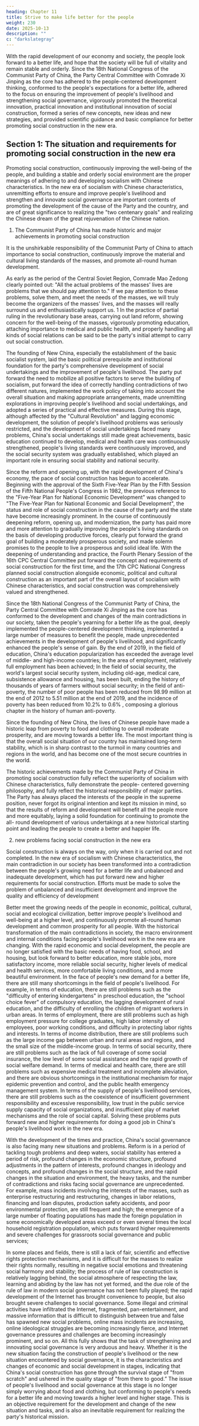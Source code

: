 ```yaml
---
heading: Chapter 11
title: Strive to make life better for the people
weight: 230
date: 2025-10-13
description: ""
c: "darkslategray"
---
```



With the rapid development of our economy and society, the people look forward to a better life,
and hope that the society will be full of vitality and remain stable and orderly. Since the 18th
National Congress of the Communist Party of China, the Party Central Committee with Comrade
Xi Jinping as the core has adhered to the people-centered development thinking, conformed to the
people's expectations for a better life, adhered to the focus on ensuring the improvement of people's
livelihood and strengthening social governance, vigorously promoted the theoretical innovation,
practical innovation and institutional innovation of social construction, formed a series of new
concepts, new ideas and new strategies, and provided scientific guidance and basic compliance for
better promoting social construction in the new era.



## Section 1: The situation and requirements for promoting social construction in the new era

Promoting social construction, continuously improving the well-being of the people, and building a stable and orderly social environment are the proper meanings of adhering to and developing socialism with Chinese characteristics. In the new era of socialism with Chinese characteristics, unremitting efforts to ensure and improve people's livelihood and strengthen and innovate social governance are important contents of promoting the development of the cause of the Party and the country, and are of great significance to realizing the "two centenary goals" and realizing the Chinese dream of the great rejuvenation of the Chinese nation.

1. The Communist Party of China has made historic and major achievements in promoting social construction

It is the unshirkable responsibility of the Communist Party of China to attach importance to social
construction, continuously improve the material and cultural living standards of the masses, and
promote all-round human development.

As early as the period of the Central Soviet Region, Comrade Mao Zedong clearly pointed out: "All
the actual problems of the masses' lives are problems that we should pay attention to." If we pay
attention to these problems, solve them, and meet the needs of the masses, we will truly become the
organizers of the masses' lives, and the masses will really surround us and enthusiastically support
us. 1 In the practice of partial ruling in the revolutionary base areas, carrying out land reform,
showing concern for the well-being of the masses, vigorously promoting education, attaching
importance to medical and public health, and properly handling all kinds of social relations can be
said to be the party's initial attempt to carry out social construction.

The founding of New China, especially the establishment of the basic socialist system, laid the basic
political prerequisite and institutional foundation for the party's comprehensive development of
social undertakings and the improvement of people's livelihood. The party put forward the need to
mobilize all positive factors to serve the building of socialism, put forward the idea of correctly
handling contradictions of two different natures, implemented the work policy of taking into account
the overall situation and making appropriate arrangements, made unremitting explorations in
improving people's livelihood and social undertakings, and adopted a series of practical and
effective measures. During this stage, although affected by the "Cultural Revolution" and lagging
economic development, the solution of people's livelihood problems was seriously restricted, and
the development of social undertakings faced many problems, China's social undertakings still made
great achievements, basic education continued to develop, medical and health care was continuously
strengthened, people's living standards were continuously improved, and the social security system
was gradually established, which played an important role in ensuring social stability and national
security.

Since the reform and opening up, with the rapid development of China's economy, the pace of social
construction has begun to accelerate. Beginning with the approval of the Sixth Five-Year Plan by
the Fifth Session of the Fifth National People's Congress in 1982, the previous reference to the
"Five-Year Plan for National Economic Development" was changed to "The Five-Year Plan for
National Economic and Social Development", the status and role of social construction in the cause
of the party and the state have become increasingly prominent. In the course of continuously
deepening reform, opening up, and modernization, the party has paid more and more attention to
gradually improving the people's living standards on the basis of developing productive forces,
clearly put forward the grand goal of building a moderately prosperous society, and made solemn
promises to the people to live a prosperous and solid ideal life. With the deepening of understanding
and practice, the Fourth Plenary Session of the 16th CPC Central Committee put forward the concept
and requirements of social construction for the first time, and the 17th CPC National Congress
planned social construction alongside economic, political and cultural construction as an important
part of the overall layout of socialism with Chinese characteristics, and social construction was
comprehensively valued and strengthened.

Since the 18th National Congress of the Communist Party of China, the Party Central Committee
with Comrade Xi Jinping as the core has conformed to the development and changes of the main
contradictions in our society, taken the people's yearning for a better life as the goal, deeply
implemented the people-centered development thinking, implemented a large number of measures
to benefit the people, made unprecedented achievements in the development of people's livelihood,
and significantly enhanced the people's sense of gain. By the end of 2019, in the field of education,
China's education popularization has exceeded the average level of middle- and high-income
countries; In the area of employment, relatively full employment has been achieved; In the field of
social security, the world's largest social security system, including old-age, medical care,
subsistence allowance and housing, has been built, ending the history of thousands of years of
farmers without social security; in the field of anti-poverty, the number of poor people has been
reduced from 98.99 million at the end of 2012 to 5.51 million at the end of 2019, and the incidence
of poverty has been reduced from 10.2% to 0.6% , composing a glorious chapter in the history of
human anti-poverty.

Since the founding of New China, the lives of Chinese people have made a historic leap from poverty
to food and clothing to overall moderate prosperity, and are moving towards a better life. The most
important thing is that the overall social situation of our country has maintained long-term stability,
which is in sharp contrast to the turmoil in many countries and regions in the world, and has become
one of the most secure countries in the world.

The historic achievements made by the Communist Party of China in promoting social construction
fully reflect the superiority of socialism with Chinese characteristics, fully demonstrate the people-
centered governing philosophy, and fully reflect the historical responsibility of major parties. The
Party has always placed the interests of the people in the supreme position, never forgot its original
intention and kept its mission in mind, so that the results of reform and development will benefit all
the people more and more equitably, laying a solid foundation for continuing to promote the all-
round development of various undertakings at a new historical starting point and leading the people
to create a better and happier life.

2. new problems facing social construction in the new era

Social construction is always on the way, only when it is carried out and not completed. In the new
era of socialism with Chinese characteristics, the main contradiction in our society has been
transformed into a contradiction between the people's growing need for a better life and unbalanced
and inadequate development, which has put forward new and higher requirements for social
construction. Efforts must be made to solve the problem of unbalanced and insufficient development
and improve the quality and efficiency of development

Better meet the growing needs of the people in economic, political, cultural, social and ecological
civilization, better improve people's livelihood and well-being at a higher level, and continuously
promote all-round human development and common prosperity for all people.
With the historical transformation of the main contradictions in society, the macro environment and
internal conditions facing people's livelihood work in the new era are changing. With the rapid
economic and social development, the people are no longer satisfied with the basic needs of having
food, school, and housing, but look forward to better education, more stable jobs, more satisfactory
income, more reliable social security, higher levels of medical and health services, more comfortable
living conditions, and a more beautiful environment. In the face of people's new demand for a better
life, there are still many shortcomings in the field of people's livelihood. For example, in terms of
education, there are still problems such as the "difficulty of entering kindergartens" in preschool
education, the "school choice fever" of compulsory education, the lagging development of rural
education, and the difficulty of enrolling the children of migrant workers in urban areas. In terms of
employment, there are still problems such as high employment pressure for college graduates, high
labor intensity of employees, poor working conditions, and difficulty in protecting labor rights and
interests. In terms of income distribution, there are still problems such as the large income gap
between urban and rural areas and regions, and the small size of the middle-income group. In terms
of social security, there are still problems such as the lack of full coverage of some social insurance,
the low level of some social assistance and the rapid growth of social welfare demand. In terms of
medical and health care, there are still problems such as expensive medical treatment and incomplete
alleviation, and there are obvious shortcomings in the institutional mechanism for major epidemic
prevention and control, and the public health emergency management system. In terms of the supply
of people's livelihood services, there are still problems such as the coexistence of insufficient
government responsibility and excessive responsibility, low trust in the public service supply
capacity of social organizations, and insufficient play of market mechanisms and the role of social
capital. Solving these problems puts forward new and higher requirements for doing a good job in
China's people's livelihood work in the new era.

With the development of the times and practice, China's social governance is also facing many new
situations and problems. Reform is in a period of tackling tough problems and deep waters, social
stability has entered a period of risk, profound changes in the economic structure, profound
adjustments in the pattern of interests, profound changes in ideology and concepts, and profound
changes in the social structure, and the rapid changes in the situation and environment, the heavy
tasks, and the number of contradictions and risks facing social governance are unprecedented. For
example, mass incidents involving the interests of the masses, such as enterprise restructuring and
restructuring, changes in labor relations, financing and loan disputes, production safety accidents,
and poor environmental protection, are still frequent and high; the emergence of a large number of
floating populations has made the foreign population in some economically developed areas exceed
or even several times the local household registration population, which puts forward higher
requirements and severe challenges for grassroots social governance and public services;

In some places and fields, there is still a lack of fair, scientific and effective rights protection
mechanisms, and it is difficult for the masses to realize their rights normally, resulting in negative
social emotions and threatening social harmony and stability; the process of rule of law construction
is relatively lagging behind, the social atmosphere of respecting the law, learning and abiding by
the law has not yet formed, and the due role of the rule of law in modern social governance has not
been fully played; the rapid development of the Internet has brought convenience to people, but also
brought severe challenges to social governance. Some illegal and criminal activities have infiltrated
the Internet, fragmented, pan-entertainment, and massive information that is difficult to distinguish
between true and false has spawned new social problems, online mass incidents are increasing,
online ideological struggles are becoming increasingly fierce, and Internet governance pressures
and challenges are becoming increasingly prominent, and so on. All this fully shows that the task of
strengthening and innovating social governance is very arduous and heavy.
Whether it is the new situation facing the construction of people's livelihood or the new situation
encountered by social governance, it is the characteristics and changes of economic and social
development in stages, indicating that China's social construction has gone through the survival
stage of "from scratch" and ushered in the quality stage of "from there to good.” The issue of people's
livelihood and social governance at this stage is no longer simply worrying about food and clothing,
but conforming to people's needs for a better life and moving towards a higher level and higher stage.
This is an objective requirement for the development and change of the new situation and tasks, and
is also an inevitable requirement for realizing the party's historical mission.

